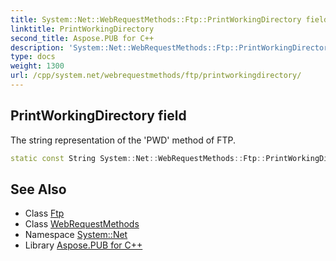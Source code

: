 ```yaml
---
title: System::Net::WebRequestMethods::Ftp::PrintWorkingDirectory field
linktitle: PrintWorkingDirectory
second_title: Aspose.PUB for C++
description: 'System::Net::WebRequestMethods::Ftp::PrintWorkingDirectory field. The string representation of the ''PWD'' method of FTP in C++.'
type: docs
weight: 1300
url: /cpp/system.net/webrequestmethods/ftp/printworkingdirectory/
---
```

## PrintWorkingDirectory field


The string representation of the 'PWD' method of FTP.

```cpp
static const String System::Net::WebRequestMethods::Ftp::PrintWorkingDirectory
```

## See Also

* Class [Ftp](../)
* Class [WebRequestMethods](../../)
* Namespace [System::Net](../../../)
* Library [Aspose.PUB for C++](../../../../)
